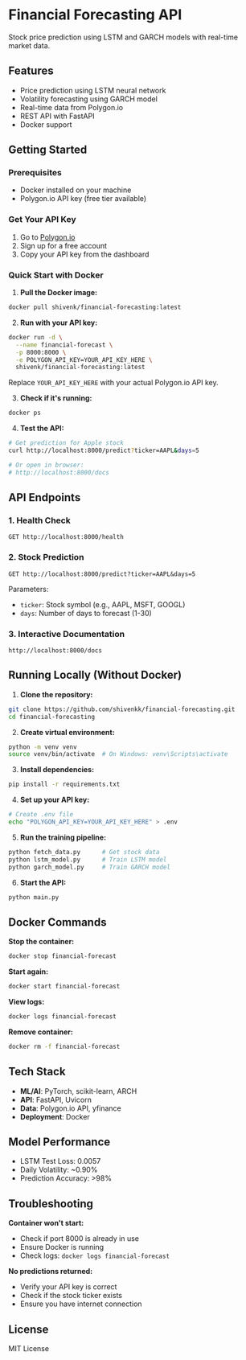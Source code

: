 # Financial Forecasting API

Stock price prediction using LSTM and GARCH models with real-time market data.

## Features
- Price prediction using LSTM neural network
- Volatility forecasting using GARCH model  
- Real-time data from Polygon.io
- REST API with FastAPI
- Docker support

## Getting Started

### Prerequisites
- Docker installed on your machine
- Polygon.io API key (free tier available)

### Get Your API Key
1. Go to [Polygon.io](https://polygon.io/)
2. Sign up for a free account
3. Copy your API key from the dashboard

### Quick Start with Docker

1. **Pull the Docker image:**
```bash
docker pull shivenk/financial-forecasting:latest
```

2. **Run with your API key:**
```bash
docker run -d \
  --name financial-forecast \
  -p 8000:8000 \
  -e POLYGON_API_KEY=YOUR_API_KEY_HERE \
  shivenk/financial-forecasting:latest
```

Replace `YOUR_API_KEY_HERE` with your actual Polygon.io API key.

3. **Check if it's running:**
```bash
docker ps
```

4. **Test the API:**
```bash
# Get prediction for Apple stock
curl http://localhost:8000/predict?ticker=AAPL&days=5

# Or open in browser:
# http://localhost:8000/docs
```

## API Endpoints

### 1. Health Check
```
GET http://localhost:8000/health
```

### 2. Stock Prediction
```
GET http://localhost:8000/predict?ticker=AAPL&days=5
```

Parameters:
- `ticker`: Stock symbol (e.g., AAPL, MSFT, GOOGL)
- `days`: Number of days to forecast (1-30)

### 3. Interactive Documentation
```
http://localhost:8000/docs
```

## Running Locally (Without Docker)

1. **Clone the repository:**
```bash
git clone https://github.com/shivenkk/financial-forecasting.git
cd financial-forecasting
```

2. **Create virtual environment:**
```bash
python -m venv venv
source venv/bin/activate  # On Windows: venv\Scripts\activate
```

3. **Install dependencies:**
```bash
pip install -r requirements.txt
```

4. **Set up your API key:**
```bash
# Create .env file
echo "POLYGON_API_KEY=YOUR_API_KEY_HERE" > .env
```

5. **Run the training pipeline:**
```bash
python fetch_data.py      # Get stock data
python lstm_model.py      # Train LSTM model
python garch_model.py     # Train GARCH model
```

6. **Start the API:**
```bash
python main.py
```

## Docker Commands

**Stop the container:**
```bash
docker stop financial-forecast
```

**Start again:**
```bash
docker start financial-forecast
```

**View logs:**
```bash
docker logs financial-forecast
```

**Remove container:**
```bash
docker rm -f financial-forecast
```

## Tech Stack
- **ML/AI**: PyTorch, scikit-learn, ARCH
- **API**: FastAPI, Uvicorn
- **Data**: Polygon.io API, yfinance
- **Deployment**: Docker

## Model Performance
- LSTM Test Loss: 0.0057
- Daily Volatility: ~0.90%
- Prediction Accuracy: >98%

## Troubleshooting

**Container won't start:**
- Check if port 8000 is already in use
- Ensure Docker is running
- Check logs: `docker logs financial-forecast`

**No predictions returned:**
- Verify your API key is correct
- Check if the stock ticker exists
- Ensure you have internet connection

## License
MIT License
